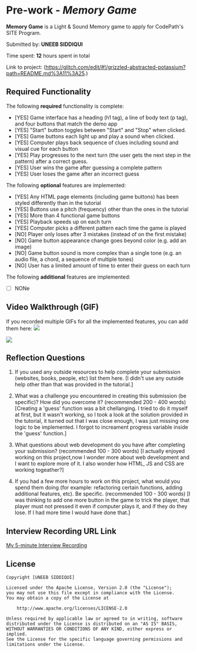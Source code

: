 # Pre-work - _Memory Game_

**Memory Game** is a Light & Sound Memory game to apply for CodePath's SITE Program.

Submitted by: **UNEEB SIDDIQUI**

Time spent: **12** hours spent in total

Link to project: (https://glitch.com/edit/#!/grizzled-abstracted-potassium?path=README.md%3A11%3A25.)

## Required Functionality

The following **required** functionality is complete:

- [YES] Game interface has a heading (h1 tag), a line of body text (p tag), and four buttons that match the demo app
- [YES] "Start" button toggles between "Start" and "Stop" when clicked.
- [YES] Game buttons each light up and play a sound when clicked.
- [YES] Computer plays back sequence of clues including sound and visual cue for each button
- [YES] Play progresses to the next turn (the user gets the next step in the pattern) after a correct guess.
- [YES] User wins the game after guessing a complete pattern
- [YES] User loses the game after an incorrect guess

The following **optional** features are implemented:

- [YES] Any HTML page elements (including game buttons) has been styled differently than in the tutorial
- [YES] Buttons use a pitch (frequency) other than the ones in the tutorial
- [YES] More than 4 functional game buttons
- [YES] Playback speeds up on each turn
- [YES] Computer picks a different pattern each time the game is played
- [NO] Player only loses after 3 mistakes (instead of on the first mistake)
- [NO] Game button appearance change goes beyond color (e.g. add an image)
- [NO] Game button sound is more complex than a single tone (e.g. an audio file, a chord, a sequence of multiple tones)
- [NO] User has a limited amount of time to enter their guess on each turn

The following **additional** features are implemented:

- [ ] NONe

## Video Walkthrough (GIF)

If you recorded multiple GIFs for all the implemented features, you can add them here:
![](https://i.imgur.com/qYV92Ew.gif)

![](https://i.imgur.com/IA86Z55.gif)

## Reflection Questions

1. If you used any outside resources to help complete your submission (websites, books, people, etc) list them here.
   [I didn't use any outside help other than that was provided in the tutorial.]

2. What was a challenge you encountered in creating this submission (be specific)? How did you overcome it? (recommended 200 - 400 words)
   [Creating a 'guess' function was a bit chellanging. I tried to do it myself at first,
   but it wasn't working, so I took a look at the solution provided in the tutorial,
   it turned out that I was close enough, I was just missing one logic to be implemented.
    I forgot to increament progress variable inside the 'guess' function.]

3. What questions about web development do you have after completing your submission? (recommended 100 - 300 words)
   [I actually enjoyed working on this project,now I wonder more about web development and I want to explore more of it.
   I also wonder how HTML, JS and CSS are working togeather?]

4. If you had a few more hours to work on this project, what would you spend them doing (for example: refactoring certain functions, adding additional features, etc). Be specific. (recommended 100 - 300 words)
   [I was thinking to add one more button in the game to trick the player,
   that player must not pressed it even if computer plays it, and if they do they lose.
   If I had more time I would have done that.]

## Interview Recording URL Link

[My 5-minute Interview Recording](https://www.icloud.com/iclouddrive/081DIEg9foAdvFmVPbgDpJQAQ#video1336120733)

## License

    Copyright [UNEEB SIDDIQUI]

    Licensed under the Apache License, Version 2.0 (the "License");
    you may not use this file except in compliance with the License.
    You may obtain a copy of the License at

        http://www.apache.org/licenses/LICENSE-2.0

    Unless required by applicable law or agreed to in writing, software
    distributed under the License is distributed on an "AS IS" BASIS,
    WITHOUT WARRANTIES OR CONDITIONS OF ANY KIND, either express or implied.
    See the License for the specific language governing permissions and
    limitations under the License.
